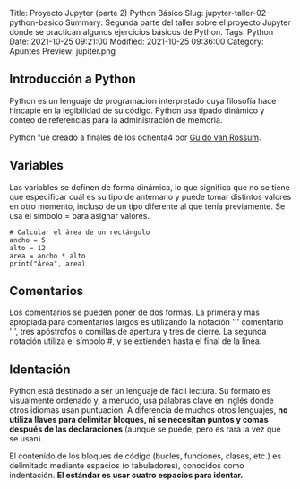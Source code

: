 Title: Proyecto Jupyter (parte 2) Python Básico
Slug: jupyter-taller-02-python-basico
Summary: Segunda parte del taller sobre el proyecto Jupyter donde se practican algunos ejercicios básicos de Python.
Tags: Python
Date: 2021-10-25 09:21:00
Modified: 2021-10-25 09:36:00
Category: Apuntes
Preview: jupiter.png


## Introducción a Python

Python es un lenguaje de programación interpretado cuya filosofía hace hincapié en la legibilidad de su código. Python usa tipado dinámico y conteo de referencias para la administración de memoria.

Python fue creado a finales de los ochenta4​ por [Guido van Rossum](https://es.wikipedia.org/wiki/Guido_van_Rossum).

## Variables

Las variables se definen de forma dinámica, lo que significa que no se tiene que especificar cuál es su tipo de antemano y puede tomar distintos valores en otro momento, incluso de un tipo diferente al que tenía previamente. Se usa el símbolo = para asignar valores.

    # Calcular el área de un rectángulo
    ancho = 5
    alto = 12
    area = ancho * alto
    print("Área", area)

## Comentarios

Los comentarios se pueden poner de dos formas. La primera y más apropiada para comentarios largos es utilizando la notación ''' comentario ''', tres apóstrofos o comillas de apertura y tres de cierre. La segunda notación utiliza el símbolo #, y se extienden hasta el final de la línea.

## Identación

Python está destinado a ser un lenguaje de fácil lectura. Su formato es visualmente ordenado y, a menudo, usa palabras clave en inglés donde otros idiomas usan puntuación. A diferencia de muchos otros lenguajes, **no utiliza llaves para delimitar bloques, ni se necesitan puntos y comas después de las declaraciones** (aunque se puede, pero es rara la vez que se usan).

El contenido de los bloques de código (bucles, funciones, clases, etc.) es delimitado mediante espacios (o tabuladores), conocidos como indentación. **El estándar es usar cuatro espacios para identar.**
